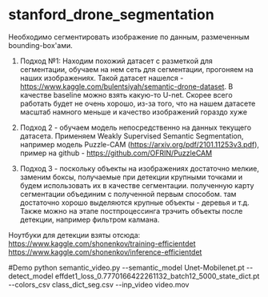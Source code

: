 # stanford_drone_segmentation

Необходимо сегментировать изображение по данным, размеченным bounding-box'ами.
1. Подход №1: Находим похожий датасет с разметкой для сегментации, обучаем на нем сеть для сегментации, прогоняем на наших изображениях. Такой датасет нашелся - https://www.kaggle.com/bulentsiyah/semantic-drone-dataset. В качестве baseline можно взять какую-то U-net. Скорее всего работать будет не очень хорошо, из-за того, что на нашем датасете масштаб намного меньше и качество изображений гораздо хуже
2. Подход 2 - обучаем модель непосредственно на данных текущего датасета. Применяем Weakly Supervised Semantic Segmentation, например модель Puzzle-CAM (https://arxiv.org/pdf/2101.11253v3.pdf), пример на github - https://github.com/OFRIN/PuzzleCAM

3. Подход 3 - поскольку объекты на изображениях достаточно мелкие, заменим боксы, получаемые при детекции крупными точками и будем использовать их в качестве сегментации. полученную карту сегментации объединим с полученной первым способом. там достаточно хорошо выделяются крупные объекты - деревья и т.д. Также можно на этапе постпроцессинга трэчить объекты после детекции, например фильтром калмана.

Ноутбуки для детекции взяты отсюда:
https://www.kaggle.com/shonenkov/training-efficientdet
https://www.kaggle.com/shonenkov/inference-efficientdet

#Demo
python semantic_video.py --semantic_model Unet-Mobilenet.pt --detect_model effdet1_loss_0.7770166422261132_batch12_5000_state_dict.pt --colors_csv class_dict_seg.csv --inp_video video.mov
